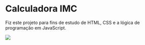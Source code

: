 # Calculadora IMC

Fiz este projeto para fins de estudo de HTML, CSS e a lógica de programação em JavaScript.

<img src = "(https://github.com/ThiagoAlvesss/IMCCalculator/assets/75103554/1ff823d5-b77b-41ff-be6b-62931d93bedd)">
